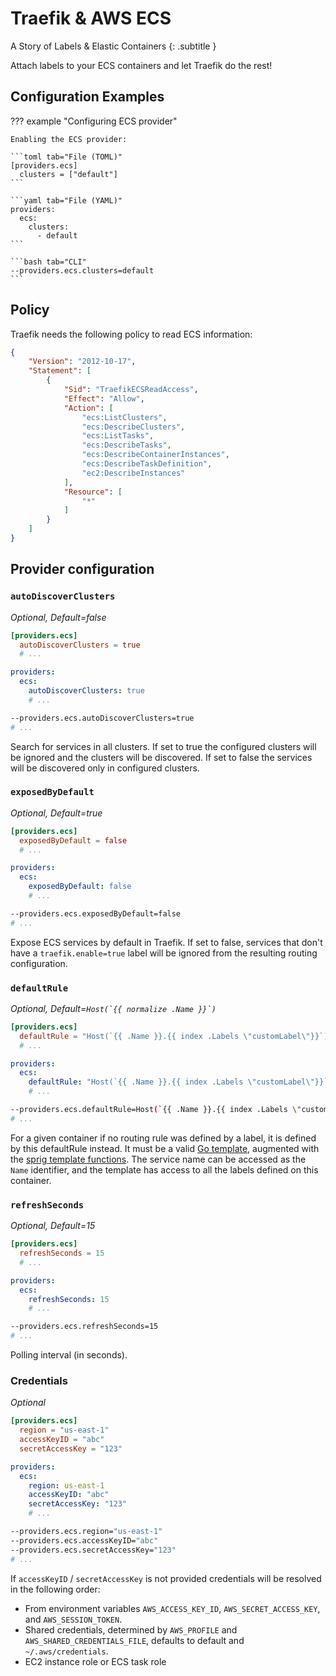 # Traefik & AWS ECS

A Story of Labels & Elastic Containers
{: .subtitle }

Attach labels to your ECS containers and let Traefik do the rest!

## Configuration Examples

??? example "Configuring ECS provider"

    Enabling the ECS provider:
    
    ```toml tab="File (TOML)"
    [providers.ecs]
      clusters = ["default"]
    ```
    
    ```yaml tab="File (YAML)"
    providers:
      ecs:
        clusters:
          - default
    ```
    
    ```bash tab="CLI"
    --providers.ecs.clusters=default
    ```

## Policy

Traefik needs the following policy to read ECS information:

```json
{
    "Version": "2012-10-17",
    "Statement": [
        {
            "Sid": "TraefikECSReadAccess",
            "Effect": "Allow",
            "Action": [
                "ecs:ListClusters",
                "ecs:DescribeClusters",
                "ecs:ListTasks",
                "ecs:DescribeTasks",
                "ecs:DescribeContainerInstances",
                "ecs:DescribeTaskDefinition",
                "ec2:DescribeInstances"
            ],
            "Resource": [
                "*"
            ]
        }
    ]
}
```

## Provider configuration

### `autoDiscoverClusters`

_Optional, Default=false_

```toml tab="File (TOML)"
[providers.ecs]
  autoDiscoverClusters = true
  # ...
```

```yaml tab="File (YAML)"
providers:
  ecs:
    autoDiscoverClusters: true
    # ...
```

```bash tab="CLI"
--providers.ecs.autoDiscoverClusters=true
# ...
```

Search for services in all clusters.
If set to true the configured clusters will be ignored and the clusters will be discovered.
If set to false the services will be discovered only in configured clusters.

### `exposedByDefault`

_Optional, Default=true_

```toml tab="File (TOML)"
[providers.ecs]
  exposedByDefault = false
  # ...
```

```yaml tab="File (YAML)"
providers:
  ecs:
    exposedByDefault: false
    # ...
```

```bash tab="CLI"
--providers.ecs.exposedByDefault=false
# ...
```

Expose ECS services by default in Traefik.
If set to false, services that don't have a `traefik.enable=true` label will be ignored from the resulting routing configuration.

### `defaultRule`

_Optional, Default=```Host(`{{ normalize .Name }}`)```_

```toml tab="File (TOML)"
[providers.ecs]
  defaultRule = "Host(`{{ .Name }}.{{ index .Labels \"customLabel\"}}`)"
  # ...
```

```yaml tab="File (YAML)"
providers:
  ecs:
    defaultRule: "Host(`{{ .Name }}.{{ index .Labels \"customLabel\"}}`)"
    # ...
```

```bash tab="CLI"
--providers.ecs.defaultRule=Host(`{{ .Name }}.{{ index .Labels \"customLabel\"}}`)
# ...
```

For a given container if no routing rule was defined by a label, it is defined by this defaultRule instead.
It must be a valid [Go template](https://golang.org/pkg/text/template/),
augmented with the [sprig template functions](http://masterminds.github.io/sprig/).
The service name can be accessed as the `Name` identifier,
and the template has access to all the labels defined on this container.

### `refreshSeconds`

_Optional, Default=15_

```toml tab="File (TOML)"
[providers.ecs]
  refreshSeconds = 15
  # ...
```

```yaml tab="File (YAML)"
providers:
  ecs:
    refreshSeconds: 15
    # ...
```

```bash tab="CLI"
--providers.ecs.refreshSeconds=15
# ...
```

Polling interval (in seconds).

### Credentials

_Optional_

```toml tab="File (TOML)"
[providers.ecs]
  region = "us-east-1"
  accessKeyID = "abc"
  secretAccessKey = "123"
```

```yaml tab="File (YAML)"
providers:
  ecs:
    region: us-east-1
    accessKeyID: "abc"
    secretAccessKey: "123"
    # ...
```

```bash tab="CLI"
--providers.ecs.region="us-east-1"
--providers.ecs.accessKeyID="abc"
--providers.ecs.secretAccessKey="123"
# ...
```

If `accessKeyID` / `secretAccessKey` is not provided credentials will be resolved in the following order:

- From environment variables `AWS_ACCESS_KEY_ID`, `AWS_SECRET_ACCESS_KEY`, and `AWS_SESSION_TOKEN`.
- Shared credentials, determined by `AWS_PROFILE` and `AWS_SHARED_CREDENTIALS_FILE`, defaults to default and `~/.aws/credentials`.
- EC2 instance role or ECS task role
